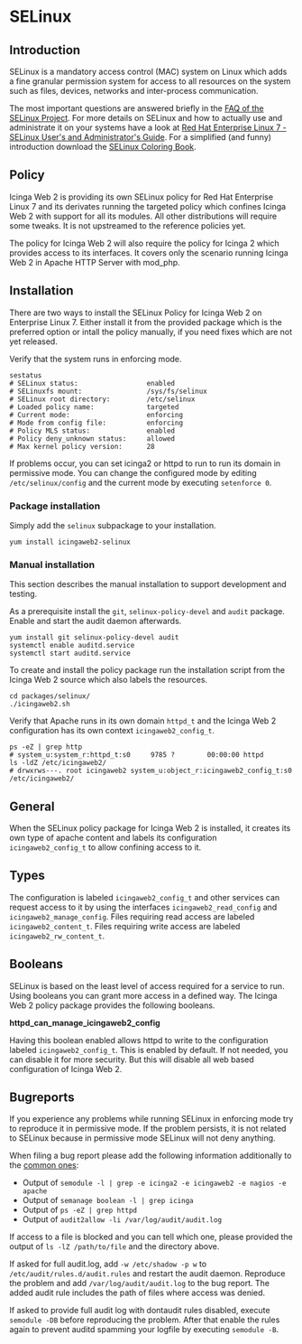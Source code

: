 # <a id="selinux"></a> SELinux

## <a id="selinux-introduction"></a> Introduction

SELinux is a mandatory access control (MAC) system on Linux which adds a fine granular permission system for access
to all resources on the system such as files, devices, networks and inter-process communication.

The most important questions are answered briefly in the [FAQ of the SELinux Project](http://selinuxproject.org/page/FAQ).
For more details on SELinux and how to actually use and administrate it on your systems have a look at
[Red Hat Enterprise Linux 7 - SELinux User's and Administrator's Guide](https://access.redhat.com/documentation/en-US/Red_Hat_Enterprise_Linux/7/html/SELinux_Users_and_Administrators_Guide/index.html).
For a simplified (and funny) introduction download the [SELinux Coloring Book](https://github.com/mairin/selinux-coloring-book).


## <a id="selinux-policy"></a> Policy

Icinga Web 2 is providing its own SELinux policy for Red Hat Enterprise Linux 7 and its derivates running the targeted
policy which confines Icinga Web 2 with support for all its modules. All other distributions will require some tweaks.
It is not upstreamed to the reference policies yet.

The policy for Icinga Web 2 will also require the policy for Icinga 2 which provides access to its interfaces.
It covers only the scenario running Icinga Web 2 in Apache HTTP Server with mod_php.

## <a id="selinux-policy-installation"></a> Installation

There are two ways to install the SELinux Policy for Icinga Web 2 on Enterprise Linux 7.
Either install it from the provided package which is the preferred option or intall the policy manually, if you need
fixes which are not yet released.

Verify that the system runs in enforcing mode.

    sestatus
    # SELinux status:                 enabled
    # SELinuxfs mount:                /sys/fs/selinux
    # SELinux root directory:         /etc/selinux
    # Loaded policy name:             targeted
    # Current mode:                   enforcing
    # Mode from config file:          enforcing
    # Policy MLS status:              enabled
    # Policy deny_unknown status:     allowed
    # Max kernel policy version:      28

If problems occur, you can set icinga2 or httpd to run to run its domain in permissive mode.
You can change the configured mode by editing `/etc/selinux/config` and the current mode by executing `setenforce 0`.

### <a id="selinux-policy-installation-package"></a> Package installation

Simply add the `selinux` subpackage to your installation.

    yum install icingaweb2-selinux

### <a id="selinux-policy-installation-manual"></a> Manual installation

This section describes the manual installation to support development and testing.

As a prerequisite install the `git`, `selinux-policy-devel` and `audit` package. Enable and start the audit daemon
afterwards.

    yum install git selinux-policy-devel audit
    systemctl enable auditd.service
    systemctl start auditd.service

To create and install the policy package run the installation script from the Icinga Web 2 source which also labels the
resources.

    cd packages/selinux/
    ./icingaweb2.sh

Verify that Apache runs in its own domain `httpd_t` and the Icinga Web 2 configuration has its own context
`icingaweb2_config_t`.

    ps -eZ | grep http
    # system_u:system_r:httpd_t:s0     9785 ?        00:00:00 httpd
    ls -ldZ /etc/icingaweb2/
    # drwxrws---. root icingaweb2 system_u:object_r:icingaweb2_config_t:s0 /etc/icingaweb2/

## <a id="selinux-policy-general"></a> General

When the SELinux policy package for Icinga Web 2 is installed, it creates its own type of apache content and labels its
configuration `icingaweb2_config_t` to allow confining access to it.

## <a id="selinux-policy-types"></a> Types

The configuration is labeled `icingaweb2_config_t` and other services can request access to it by using the interfaces
`icingaweb2_read_config` and `icingaweb2_manage_config`.
Files requiring read access are labeled `icingaweb2_content_t`. Files requiring write access are labeled
`icingaweb2_rw_content_t`.

## <a id="selinux-policy-booleans"></a> Booleans

SELinux is based on the least level of access required for a service to run. Using booleans you can grant more access in
a defined way. The Icinga Web 2 policy package provides the following booleans.

**httpd_can_manage_icingaweb2_config**

Having this boolean enabled allows httpd to write to the configuration labeled `icingaweb2_config_t`. This is enabled by
default. If not needed, you can disable it for more security. But this will disable all web based configuration of
Icinga Web 2.

## <a id="selinux-bugreports"></a> Bugreports

If you experience any problems while running SELinux in enforcing mode try to reproduce it in permissive mode. If the
problem persists, it is not related to SELinux because in permissive mode SELinux will not deny anything.

When filing a bug report please add the following information additionally to the
[common ones](https://www.icinga.com/icinga/faq/):
* Output of `semodule -l | grep -e icinga2 -e icingaweb2 -e nagios -e apache`
* Output of `semanage boolean -l | grep icinga`
* Output of `ps -eZ | grep httpd`
* Output of `audit2allow -li /var/log/audit/audit.log`

If access to a file is blocked and you can tell which one, please provided the output of `ls -lZ /path/to/file` and the
directory above.

If asked for full audit.log, add `-w /etc/shadow -p w` to `/etc/audit/rules.d/audit.rules` and restart the audit daemon.
Reproduce the problem and add `/var/log/audit/audit.log` to the bug report. The added audit rule includes
the path of files where access was denied.

If asked to provide full audit log with dontaudit rules disabled, execute `semodule -DB` before reproducing the problem.
After that enable the rules again to prevent auditd spamming your logfile by executing `semodule -B`.
